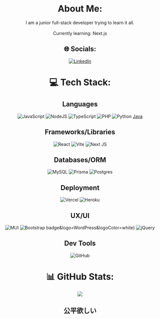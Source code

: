 <div align="center">

# About Me:
I am a junior full-stack developer trying to learn it all.<br><br>Currently learning: Next.js


## 🌐 Socials:
[![LinkedIn](https://img.shields.io/badge/LinkedIn-%230077B5.svg?logo=linkedin&logoColor=white)](https://linkedin.com/in/justin-sumiye-702744280) 

# 💻 Tech Stack:

## Languages

![JavaScript](https://img.shields.io/badge/javascript-%23323330.svg?style=for-the-badge&logo=javascript&logoColor=%23F7DF1E) ![NodeJS](https://img.shields.io/badge/node.js-6DA55F?style=for-the-badge&logo=node.js&logoColor=white) ![TypeScript](https://img.shields.io/badge/typescript-%23007ACC.svg?style=for-the-badge&logo=typescript&logoColor=white) ![PHP](https://img.shields.io/badge/php-%23777BB4.svg?style=for-the-badge&logo=php&logoColor=white) ![Python](https://img.shields.io/badge/python-3670A0?style=for-the-badge&logo=python&logoColor=ffdd54) [Java](https://img.shields.io/badge/java-%23ED8B00.svg?style=for-the-badge&logo=openjdk&logoColor=white) 

## Frameworks/Libraries

![React](https://img.shields.io/badge/react-%2320232a.svg?style=for-the-badge&logo=react&logoColor=%2361DAFB) ![Vite](https://img.shields.io/badge/vite-%23646CFF.svg?style=for-the-badge&logo=vite&logoColor=white) ![Next JS](https://img.shields.io/badge/Next-black?style=for-the-badge&logo=next.js&logoColor=white) 

## Databases/ORM

![MySQL](https://img.shields.io/badge/mysql-%2300000f.svg?style=for-the-badge&logo=mysql&logoColor=white) ![Prisma](https://img.shields.io/badge/Prisma-3982CE?style=for-the-badge&logo=Prisma&logoColor=white) ![Postgres](https://img.shields.io/badge/postgres-%23316192.svg?style=for-the-badge&logo=postgresql&logoColor=white)

## Deployment

![Vercel](https://img.shields.io/badge/vercel-%23000000.svg?style=for-the-badge&logo=vercel&logoColor=white) ![Heroku](https://img.shields.io/badge/heroku-%23430098.svg?style=for-the-badge&logo=heroku&logoColor=white)  

## UX/UI

![MUI](https://img.shields.io/badge/MUI-%230081CB.svg?style=for-the-badge&logo=mui&logoColor=white) ![Bootstrap](https://img.shields.io/badge/bootstrap-%238511FA.svg?style=for-the-badge&logo=bootstrap&logoColor=white)  badge&logo=WordPress&logoColor=white) ![jQuery](https://img.shields.io/badge/jquery-%230769AD.svg?style=for-the-badge&logo=jquery&logoColor=white) 

## Dev Tools

![GitHub](https://img.shields.io/badge/github-%23121011.svg?style=for-the-badge&logo=github&logoColor=white) 

# 📊 GitHub Stats:

  ![](https://github-readme-stats.vercel.app/api/top-langs/?username=Practical-Software&theme=tokyonight&hide_border=false&include_all_commits=false&count_private=true&layout=compact)

  <h2>公平欲しい</h2>

</div>

<!-- Proudly created with GPRM ( https://gprm.itsvg.in ) -->

